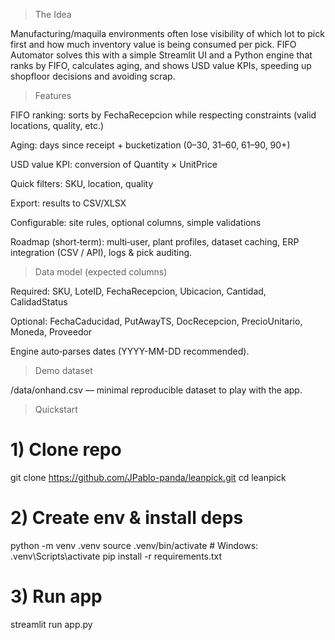 > The Idea

Manufacturing/maquila environments often lose visibility of which lot to pick first and how much inventory value is being consumed per pick. FIFO Automator solves this with a simple Streamlit UI and a Python engine that ranks by FIFO, calculates aging, and shows USD value KPIs, speeding up shopfloor decisions and avoiding scrap.

> Features

FIFO ranking: sorts by FechaRecepcion while respecting constraints (valid locations, quality, etc.)

Aging: days since receipt + bucketization (0–30, 31–60, 61–90, 90+)

USD value KPI: conversion of Quantity × UnitPrice

Quick filters: SKU, location, quality

Export: results to CSV/XLSX

Configurable: site rules, optional columns, simple validations

Roadmap (short‑term): multi‑user, plant profiles, dataset caching, ERP integration (CSV / API), logs & pick auditing.

> Data model (expected columns)

Required: SKU, LoteID, FechaRecepcion, Ubicacion, Cantidad, CalidadStatus

Optional: FechaCaducidad, PutAwayTS, DocRecepcion, PrecioUnitario, Moneda, Proveedor

Engine auto‑parses dates (YYYY-MM-DD recommended).

> Demo dataset

/data/onhand.csv — minimal reproducible dataset to play with the app.

> Quickstart
# 1) Clone repo
git clone https://github.com/JPablo-panda/leanpick.git
cd leanpick


# 2) Create env & install deps
python -m venv .venv
source .venv/bin/activate # Windows: .venv\\Scripts\\activate
pip install -r requirements.txt


# 3) Run app
streamlit run app.py
